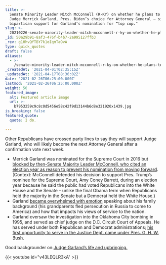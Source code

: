 ```yaml
---
title: >-
  Senate Minority Leader Mitch McConnell (R-KY) on whether he plans to support
  Judge Merrick Garland, Pres. Biden’s choice for Attorney General – signaling
  bipartisan support for Garland’s nomination for “top cop.”
slug: >-
  20210226-senate-minority-leader-mitch-mcconnell-r-ky-on-whether-he-plans-to-support-judge-merrick
_id: 50a29b91-8af3-476f-b4b7-2a995127ffb3
_rev: g1HhvQfTBY7k1oIqmTaOvA
type: quick_quotes
draft: false
aliases:
  - >-
    /senate-minority-leader-mitch-mcconnell-r-ky-on-whether-he-plans-to-support-judge-merrick-garland-pres-bidens-choice-for-attorney-general-signaling-bipartisan-support-for-garlands-nomination/
_createdAt: '2021-04-01T02:35:15Z'
_updatedAt: '2021-04-17T08:36:02Z'
date: '2021-02-26T06:25:00.000Z'
lastmod: '2021-02-26T06:25:00.000Z'
weight: 50
featured_image:
  alt: Featured article image
  url: >-
    b7953259c9c8c0d5456e58c42f9d13144b6d8e321920x1439.jpg
is_breaking: false
featured_quote:
  quote: I do.

---
```

Other Republicans have crossed party lines to say they will support Judge Garland, who will likely become the next Attorney General after a confirmation vote next week.

* Merrick Garland was nominated for the Supreme Court in 2016 but [blocked by then-Senate Majority Leader McConnell, who cited an election year as reason to prevent his nomination from moving forward](https://www.politico.com/news/2021/02/23/mcconnell-merrick-garland-attorney-general-471177). (Context: McConnell defended his decision to support Pres. Trump’s nominee for the Supreme Court, Amy Coney Barrett, during an election year because he said the public had voted Republicans into the White House and the Senate – unlike the final Obama term when Republicans held the majority in the Senate but a Democrat held the White House.)
* Garland [became overwhelmed with emotion](https://www.cnn.com/videos/politics/2021/02/22/merrick-garland-emotional-family-story-obligation-vpx.cnn) speaking about his family background (his grandparents fled persecution in Russia to come to America) and how that impacts his views of service to the nation.
* Garland oversaw the investigation into the Oklahoma City bombing in 1995, and served as chief judge on the D.C. Circuit Court of Appeals. He has served under both Republican and Democrat administrations; [his first opportunity to serve in the Justice Dept. came under Pres. G. H. W. Bush.](https://obamawhitehouse.archives.gov/the-press-office/2016/03/16/background-judge-merrick-garland)

Good backgrounder on [Judge Garland’s life and upbringing.](https://www.timesofisrael.com/inside-the-jewish-life-of-supreme-court-nominee-merrick-garland/)



{{< youtube id="v43LEQLR3kA" >}}